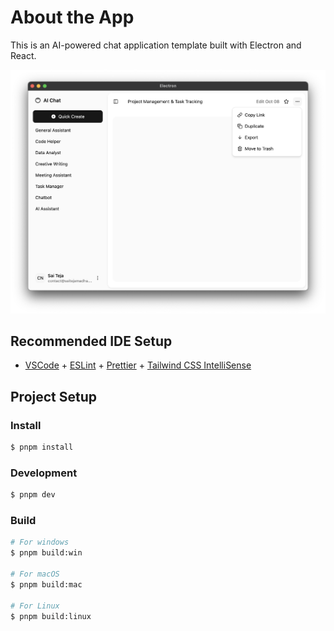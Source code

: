 # About the App

This is an AI-powered chat application template built with Electron and React.

<!-- App screenshot placeholder -->

![Electron App Screenshot](./assets/screenshot.png)

## Recommended IDE Setup

- [VSCode](https://code.visualstudio.com/) + [ESLint](https://marketplace.visualstudio.com/items?itemName=dbaeumer.vscode-eslint) + [Prettier](https://marketplace.visualstudio.com/items?itemName=esbenp.prettier-vscode) + [Tailwind CSS IntelliSense](https://marketplace.visualstudio.com/items?itemName=bradlc.vscode-tailwindcss)

## Project Setup

### Install

```bash
$ pnpm install
```

### Development

```bash
$ pnpm dev
```

### Build

```bash
# For windows
$ pnpm build:win

# For macOS
$ pnpm build:mac

# For Linux
$ pnpm build:linux
```
